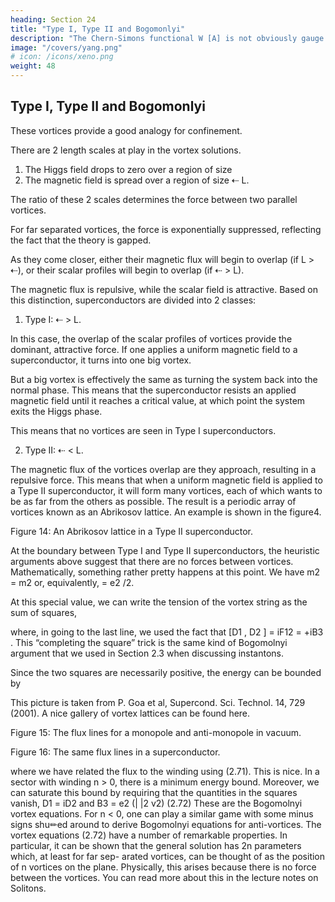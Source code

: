 ```yaml
---
heading: Section 24
title: "Type I, Type II and Bogomonlyi"
description: "The Chern-Simons functional W [A] is not obviously gauge invariant."
image: "/covers/yang.png"
# icon: /icons/xeno.png
weight: 48
---
```



## Type I, Type II and Bogomonlyi

These vortices provide a good analogy for confinement. 

There are 2 length scales at play in the vortex solutions. 

1. The Higgs field drops to zero over a region of size 
2. The magnetic field is spread over a region of size ⇠ L. 

The ratio of these 2 scales determines the force between two parallel vortices. 

For far separated vortices, the force is exponentially suppressed, reflecting the fact that the theory is gapped. 

As they come closer, either their magnetic flux will begin to overlap (if L > ⇠), or their scalar profiles will begin to overlap (if ⇠ > L). 

The magnetic flux is repulsive, while the scalar field is attractive. Based on this distinction, superconductors are divided into 2 classes:

1. Type I: ⇠ > L. 

In this case, the overlap of the scalar profiles of vortices provide the dominant, attractive force. If one applies a uniform magnetic field to a superconductor, it turns into one big vortex. 

But a big vortex is effectively the same as turning the system back into the normal phase. This means that the superconductor resists an applied magnetic field until it reaches a critical value, at which point the system exits the Higgs phase. 

This means that no vortices are seen in Type I superconductors.


2. Type II: ⇠ < L.

The magnetic flux of the vortices overlap are they approach, resulting in a repulsive force. This means that when a uniform magnetic field is applied
to a Type II superconductor, it will form many vortices, each of which wants to be as far from the others as possible. The result is a periodic array of vortices known as an Abrikosov lattice. An example is shown in the figure4.

Figure 14: An Abrikosov lattice in a Type II superconductor.

At the boundary between Type I and Type II superconductors, the heuristic arguments above suggest that there are no forces between vortices. Mathematically, something rather pretty happens at this point. We have m2 = m2 or, equivalently,
= e2 /2. 

At this special value, we can write the tension of the vortex string as the sum of squares,

<!-- Z
1 2 X
e2
2
2
=
d x 2 B3 +
|Di | + (| |2 v 2 )2
2e
2
i=1,2
Z
=
d2 x |D1
iD2 |2 + iD1 † D2
iD2 † D1
=
=
Z
Z
+
d2 x |D1
1
B3 + e2 (| |2
2e2
iD2 |2
d2 x |D1 + iD2 |2 +
v2)
2
i † [D1 , D2 ] +
B3 (| |2
v2)
1
B32 + e2 (| |2
2e2
1
B3 + e2 (| |2
2e2
v2)
2
v2)
2
B3 (| |2
v2)
+ v 2 B3 

-->
where, in going to the last line, we used the fact that [D1 , D2 ] = iF12 = +iB3 . This “completing the square” trick is the same kind of Bogomolnyi argument that we used in Section 2.3 when discussing instantons. 

Since the two squares are necessarily positive, the energy can be bounded by

<!-- Z
E
d2 x v 2 B3 = 2⇡v 2 n
4 -->

This picture is taken from P. Goa et al, Supercond. Sci. Technol. 14, 729 (2001). A nice gallery of vortex lattices can be found here.

Figure 15: The flux lines for a monopole and anti-monopole in vacuum.

Figure 16: The same flux lines in a superconductor.

where we have related the flux to the winding using (2.71). This is nice. In a sector
with winding n > 0, there is a minimum energy bound. Moreover, we can saturate this
bound by requiring that the quantities in the squares vanish,
D1 = iD2
and B3 =
e2 (| |2
v2)
(2.72)
These are the Bogomolnyi vortex equations. For n < 0, one can play a similar game
with some minus signs shu✏ed around to derive Bogomolnyi equations for anti-vortices.
The vortex equations (2.72) have a number of remarkable properties. In particular,
it can be shown that the general solution has 2n parameters which, at least for far sep-
arated vortices, can be thought of as the position of n vortices on the plane. Physically,
this arises because there is no force between the vortices. You can read more about this in the lecture notes on Solitons.

